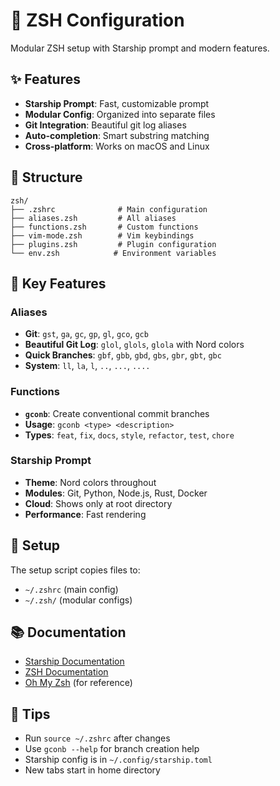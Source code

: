 # 🐚 ZSH Configuration

Modular ZSH setup with Starship prompt and modern features.

## ✨ Features

- **Starship Prompt**: Fast, customizable prompt
- **Modular Config**: Organized into separate files
- **Git Integration**: Beautiful git log aliases
- **Auto-completion**: Smart substring matching
- **Cross-platform**: Works on macOS and Linux

## 📁 Structure

```
zsh/
├── .zshrc              # Main configuration
├── aliases.zsh         # All aliases
├── functions.zsh       # Custom functions
├── vim-mode.zsh        # Vim keybindings
├── plugins.zsh         # Plugin configuration
└── env.zsh            # Environment variables
```

## 🎯 Key Features

### Aliases
- **Git**: `gst`, `ga`, `gc`, `gp`, `gl`, `gco`, `gcb`
- **Beautiful Git Log**: `glol`, `glols`, `glola` with Nord colors
- **Quick Branches**: `gbf`, `gbb`, `gbd`, `gbs`, `gbr`, `gbt`, `gbc`
- **System**: `ll`, `la`, `l`, `..`, `...`, `....`

### Functions
- **`gconb`**: Create conventional commit branches
- **Usage**: `gconb <type> <description>`
- **Types**: `feat`, `fix`, `docs`, `style`, `refactor`, `test`, `chore`

### Starship Prompt
- **Theme**: Nord colors throughout
- **Modules**: Git, Python, Node.js, Rust, Docker
- **Cloud**: Shows only at root directory
- **Performance**: Fast rendering

## 🔧 Setup

The setup script copies files to:
- `~/.zshrc` (main config)
- `~/.zsh/` (modular configs)

## 📚 Documentation

- [Starship Documentation](https://starship.rs/)
- [ZSH Documentation](https://zsh.sourceforge.io/)
- [Oh My Zsh](https://ohmyz.sh/) (for reference)

## 🎯 Tips

- Run `source ~/.zshrc` after changes
- Use `gconb --help` for branch creation help
- Starship config is in `~/.config/starship.toml`
- New tabs start in home directory
